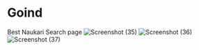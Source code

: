 # Goind
 Best Naukari Search page
![Screenshot (35)](https://github.com/Krish4893/Goind/assets/153166445/4056eb6d-50e4-4286-9edb-8d61a2f487a2)
![Screenshot (36)](https://github.com/Krish4893/Goind/assets/153166445/a32c7855-9770-4123-b85a-7b57b0681fec)
![Screenshot (37)](https://github.com/Krish4893/Goind/assets/153166445/16b34108-b031-4c8f-a71d-aeab887213ea)
